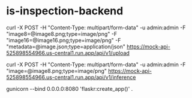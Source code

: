 # is-inspection-backend
curl -X POST -H "Content-Type: multipart/form-data" -u admin:admin -F "image8=@image8.png;type=image/png" -F "image16=@image16.png;type=image/png" -F "metadata=@image.json;type=application/json" https://mock-api-525898554966.us-central1.run.app/api/v1/upload

curl -X POST -H "Content-Type: multipart/form-data" -u admin:admin -F "image=@image8.png;type=image/png" https://mock-api-525898554966.us-central1.run.app/api/v1/inference

gunicorn --bind 0.0.0.0:8080 'flaskr:create_app()'
.